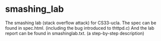 # smashing_lab

The smashing lab (stack overflow attack) for CS33-ucla.
The spec can be found in spec.html. (including the bug introduced to thttpd.c)
And the lab report can be found in smashinglab.txt.
(a step-by-step description)
